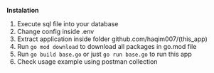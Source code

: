 
**Instalation**

1. Execute sql file into your database
2. Change config inside .env
3. Extract application inside folder github.com/haqim007/(this_app)
4. Run `go mod download` to download all packages in go.mod file
5. Run `go build base.go` or just `go run base.go` to run this app
6. Check usage example using postman collection
